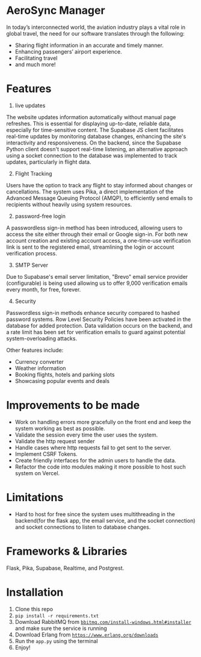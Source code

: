 # AeroSync Manager
  In today’s interconnected world, the aviation
  industry plays a vital role in global travel, the need
  for our software translates through the following:
  - Sharing flight information in an accurate and
  timely manner.
  - Enhancing passengers’ airport experience.
  - Facilitating travel
  - and much more!

# Features
1. live updates

The website updates information automatically without manual page refreshes. This is essential for displaying up-to-date, reliable data, especially for time-sensitive content. The Supabase JS client facilitates real-time updates by monitoring database changes, enhancing the site's interactivity and responsiveness. On the backend, since the Supabase Python client doesn't support real-time listening, an alternative approach using a socket connection to the database was implemented to track updates, particularly in flight data.

2. Flight Tracking

Users have the option to track any flight to stay informed about changes or cancellations. The system uses Pika, a direct implementation of the Advanced Message Queuing Protocol (AMQP), to efficiently send emails to recipients without heavily using system resources.

2. password-free login

A passwordless sign-in method has been introduced, allowing users to access the site either through their email or Google sign-in. For both new account creation and existing account access, a one-time-use verification link is sent to the registered email, streamlining the login or account verification process.

3. SMTP Server

Due to Supabase's email server limitation, "Brevo" email service provider (configurable) is being used allowing us to offer 9,000 verification emails every month, for free, forever.

4. Security

Passwordless sign-in methods enhance security compared to hashed password systems. Row Level Security Policies have been activated in the database for added protection. Data validation occurs on the backend, and a rate limit has been set for verification emails to guard against potential system-overloading attacks.

Other features include:
- Currency converter
- Weather information
- Booking flights, hotels and parking slots
- Showcasing popular events and deals

# Improvements to be made
- Work on handling errors more gracefully on the front end and keep the system working as best as possible.
- Validate the session every time the user uses the system.
- Validate the http request sender
- Handle cases where http requests fail to get sent to the server.
- Implement CSRF Tokens.
- Create friendly interfaces for the admin users to handle the data.
- Refactor the code into modules making it more possible to host such system on Vercel.

# Limitations
- Hard to host for free since the system uses multithreading in the backend(for the flask app, the email service, and the socket connection) and socket connections to listen to database changes.

# Frameworks & Libraries
  Flask, Pika, Supabase, Realtime, and Postgrest.

# Installation
  1. Clone this repo
  2. `pip install -r requirements.txt`
  3. Download RabbitMQ from [`bbitmq.com/install-windows.html#installer`](bbitmq.com/install-windows.html#installer) and make sure the service is running
  4. Download Erlang from [`https://www.erlang.org/downloads`](https://www.erlang.org/downloads)
  5. Run the `app.py` using the terminal
  6. Enjoy!
     
